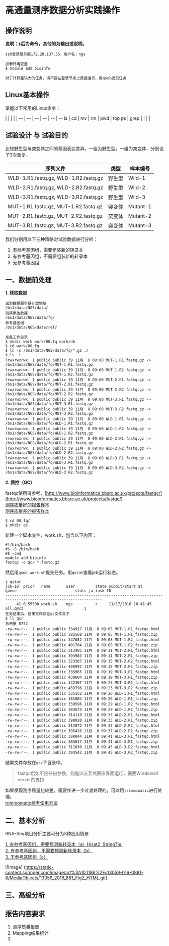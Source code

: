 # 高通量测序数据分析实践操作  

## 操作说明    


**说明：`$`后为命令，其他的为输出或说明。**  

```
ssh登录服务器172.28.137.55，用户名：ngs

加载环境变量
$ module add bioinfo

对于计算量较大的任务，请不要在登录节点上直接运行，用qsub提交任务
```
## Linux基本操作  

掌握以下常用的Linux命令：

| | | | |
-- | -- | -- | -- | -- | --
ls | cd | mv | rm | pwd | top
ps | grep | | | |




## 试验设计 与 试验目的  
比较野生型与突变体之间的基因表达差异，一组为野生型，一组为突变体，分别设了3次重复。  

序列文件 | 类型 | 样本编号
------- | ----- | ------
WLD-1.R1.fastq.gz, WLD-1.R2.fastq.gz | 野生型 | Wild-1
WLD-2.R1.fastq.gz, WLD-2.R2.fastq.gz | 野生型 | Wild-2
WLD-3.R1.fastq.gz, WLD-3.R2.fastq.gz | 野生型 | Wild-3
MUT-1.R1.fastq.gz, MUT-1.R2.fastq.gz | 突变体 | Mutant-1
MUT-2.R1.fastq.gz, MUT-2.R2.fastq.gz | 突变体 | Mutant-2
MUT-3.R1.fastq.gz, MUT-3.R2.fastq.gz | 突变体 | Mutant-3

我们分别用以下三种策略对试验数据进行分析：  

1. 有参考基因组，需要组装新的转录本
2. 有参考基因组，不需要组装新的转录本
3. 无参考基因组

## 一、数据前处理  

**1. 获取数据**
```
试验数据服务器存放地址
/bs1/data/NGS/data/
测序原始数据
/bs1/data/NGS/data/fq/
参考基因组
/bs1/data/NGS/data/ref/

准备工作目录
$ mkdir work work/00.fq work/db
$ cd work/00.fq
$ ln -s /bs1/data/NGS/data/fq/*.gz ./
$ ls -l
lrwxrwxrwx. 1 public public 39 11月  8 09:00 MUT-1.R1.fastq.gz -> /bs1/data/NGS/data/fq/MUT-1.R1.fastq.gz
lrwxrwxrwx. 1 public public 39 11月  8 09:00 MUT-1.R2.fastq.gz -> /bs1/data/NGS/data/fq/MUT-1.R2.fastq.gz
lrwxrwxrwx. 1 public public 39 11月  8 09:00 MUT-2.R1.fastq.gz -> /bs1/data/NGS/data/fq/MUT-2.R1.fastq.gz
lrwxrwxrwx. 1 public public 39 11月  8 09:00 MUT-2.R2.fastq.gz -> /bs1/data/NGS/data/fq/MUT-2.R2.fastq.gz
lrwxrwxrwx. 1 public public 39 11月  8 09:00 MUT-3.R1.fastq.gz -> /bs1/data/NGS/data/fq/MUT-3.R1.fastq.gz
lrwxrwxrwx. 1 public public 39 11月  8 09:00 MUT-3.R2.fastq.gz -> /bs1/data/NGS/data/fq/MUT-3.R2.fastq.gz
lrwxrwxrwx. 1 public public 39 11月  8 09:00 WLD-1.R1.fastq.gz -> /bs1/data/NGS/data/fq/WLD-1.R1.fastq.gz
lrwxrwxrwx. 1 public public 39 11月  8 09:00 WLD-1.R2.fastq.gz -> /bs1/data/NGS/data/fq/WLD-1.R2.fastq.gz
lrwxrwxrwx. 1 public public 39 11月  8 09:00 WLD-2.R1.fastq.gz -> /bs1/data/NGS/data/fq/WLD-2.R1.fastq.gz
lrwxrwxrwx. 1 public public 39 11月  8 09:00 WLD-2.R2.fastq.gz -> /bs1/data/NGS/data/fq/WLD-2.R2.fastq.gz
lrwxrwxrwx. 1 public public 39 11月  8 09:00 WLD-3.R1.fastq.gz -> /bs1/data/NGS/data/fq/WLD-3.R1.fastq.gz
lrwxrwxrwx. 1 public public 39 11月  8 09:00 WLD-3.R2.fastq.gz -> /bs1/data/NGS/data/fq/WLD-3.R2.fastq.gz

```




**2. 质控（QC）**

fastqc使用请参考，[http://www.bioinformatics.bbsrc.ac.uk/projects/fastqc/](http://www.bioinformatics.bbsrc.ac.uk/projects/fastqc/)  
[测序质量好的报告样本](http://www.bioinformatics.bbsrc.ac.uk/projects/fastqc/good_sequence_short_fastqc.html)  
[测序质量差的报告样本](http://www.bioinformatics.bbsrc.ac.uk/projects/fastqc/bad_sequence_fastqc.html)  

```
$ cd 00.fq/
$ mkdir qc
```

新建一个脚本文件，work.sh，包含以下内容：  

```
#!/bin/bash
#$ -S /bin/bash
#$ -cwd
module add bioinfo
fastqc -o qc/ *.fastq.gz
```

然后用`qsub work.sh`提交任务。用`qstat`查看job运行状态。  

```
$ qstat
job-ID  prior   name       user         state submit/start at     queue                          slots ja-task-ID 
-----------------------------------------------------------------------------------------------------------------
     41 0.55500 work.sh    ngs          r     11/17/2016 20:41:45 all.q@c3                           1        
任务结束后，结果文件存在qc文件夹下
$ ll qc/
总用量 8752
-rw-rw-r--. 1 public public 334917 11月  8 09:05 MUT-1.R1_fastqc.html
-rw-rw-r--. 1 public public 381568 11月  8 09:05 MUT-1.R1_fastqc.zip
-rw-rw-r--. 1 public public 347082 11月  8 09:08 MUT-1.R2_fastqc.html
-rw-rw-r--. 1 public public 401704 11月  8 09:08 MUT-1.R2_fastqc.zip
-rw-rw-r--. 1 public public 313485 11月  8 09:11 MUT-2.R1_fastqc.html
-rw-rw-r--. 1 public public 393983 11月  8 09:11 MUT-2.R1_fastqc.zip
-rw-rw-r--. 1 public public 323387 11月  8 09:15 MUT-2.R2_fastqc.html
-rw-rw-r--. 1 public public 408992 11月  8 09:15 MUT-2.R2_fastqc.zip
-rw-rw-r--. 1 public public 335965 11月  8 09:19 MUT-3.R1_fastqc.html
-rw-rw-r--. 1 public public 430604 11月  8 09:19 MUT-3.R1_fastqc.zip
-rw-rw-r--. 1 public public 342367 11月  8 09:23 MUT-3.R2_fastqc.html
-rw-rw-r--. 1 public public 439796 11月  8 09:23 MUT-3.R2_fastqc.zip
-rw-rw-r--. 1 public public 335152 11月  8 09:26 WLD-1.R1_fastqc.html
-rw-rw-r--. 1 public public 381084 11月  8 09:26 WLD-1.R1_fastqc.zip
-rw-rw-r--. 1 public public 338596 11月  8 09:29 WLD-1.R2_fastqc.html
-rw-rw-r--. 1 public public 383675 11月  8 09:29 WLD-1.R2_fastqc.zip
-rw-rw-r--. 1 public public 314118 11月  8 09:33 WLD-2.R1_fastqc.html
-rw-rw-r--. 1 public public 398020 11月  8 09:33 WLD-2.R1_fastqc.zip
-rw-rw-r--. 1 public public 312072 11月  8 09:37 WLD-2.R2_fastqc.html
-rw-rw-r--. 1 public public 395426 11月  8 09:37 WLD-2.R2_fastqc.zip
-rw-rw-r--. 1 public public 308044 11月  8 09:41 WLD-3.R1_fastqc.html
-rw-rw-r--. 1 public public 385617 11月  8 09:41 WLD-3.R1_fastqc.zip
-rw-rw-r--. 1 public public 311030 11月  8 09:45 WLD-3.R2_fastqc.html
-rw-rw-r--. 1 public public 393542 11月  8 09:45 WLD-3.R2_fastqc.zip
```
结果文件存放在`qc/`子目录中。  
>fastqc后如不接任何参数，则是以交互式图形界面运行，需要WindowsX server的支持  


如果发现测序质量比较差，需要作进一步过滤处理的，可以用`trimmomatic`进行处理。  
[trimmomatic参考使用方法](http://www.usadellab.org/cms/?page=trimmomatic)  

## 二、基本分析  

RNA-Seq项目分析主要可分为3种应用情景  

[1. 有参考基因组，需要预测新转录本（a）Hisat2, StringTie, ](https://github.com/lukeping/NGS/blob/master/pip_a.md)  
[2. 有参考基因组，不需要预测新转录本（b）]()  
[3. 无参考基因组（c）]()  

![Image]
(https://static-content.springer.com/image/art%3A10.1186%2Fs13059-016-0881-8/MediaObjects/13059_2016_881_Fig2_HTML.gif)


## 三、高级分析  


## 报告内容要求  
1. 测序质量报告  
2. Mapping结果统计  
3. 


